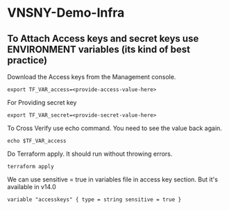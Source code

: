 # VNSNY-Demo-Infra

## To Attach Access keys and secret keys use ENVIRONMENT variables (its kind of best practice)

Download the Access keys from the Management console. 

`export TF_VAR_access=<provide-access-value-here>`

For Providing secret key 

`export TF_VAR_secret=<provide-secret-value-here>`

To Cross Verify use echo command. You need to see the value back again. 

`echo $TF_VAR_access` 

Do Terraform apply. It should run without throwing errors.  

`terraform apply`

We can use sensitive = true in variables file in access key section. 
But it's available in v14.0 

`
    variable "accesskeys" {
     type = string
    sensitive = true
    }
`
